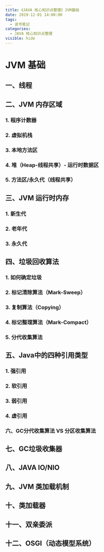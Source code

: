 ```yaml
---
title: 《JAVA 核心知识点整理》JVM基础
date: 2019-12-01 14:00:00
tags: 
  - 读书笔记
categories:
  - JAVA 核心知识点整理
visible: hide
---
```

# JVM 基础

## 一、线程

## 二、JVM 内存区域

### 1. 程序计数器

### 2. 虚拟机栈

### 3. 本地方法区

### 4. 堆（Heap-线程共享）- 运行时数据区

### 5. 方法区/永久代（线程共享）

## 三、JVM 运行时内存

### 1. 新生代

### 2. 老年代

### 3. 永久代

## 四、垃圾回收算法

### 1. 如何确定垃圾

### 2. 标记清除算法（Mark-Sweep）

### 3. 复制算法（Copying）

### 4. 标记整理算法（Mark-Compact）

### 5. 分代收集算法

## 五、Java中的四种引用类型

### 1. 强引用

### 2. 软引用

### 3. 弱引用

### 4. 虚引用

### 六、GC分代收集算法 VS 分区收集算法

## 七、GC垃圾收集器

## 八、JAVA IO/NIO

## 九、JVM 类加载机制

## 十、类加载器

## 十一、双亲委派

## 十二、OSGI（动态模型系统）

